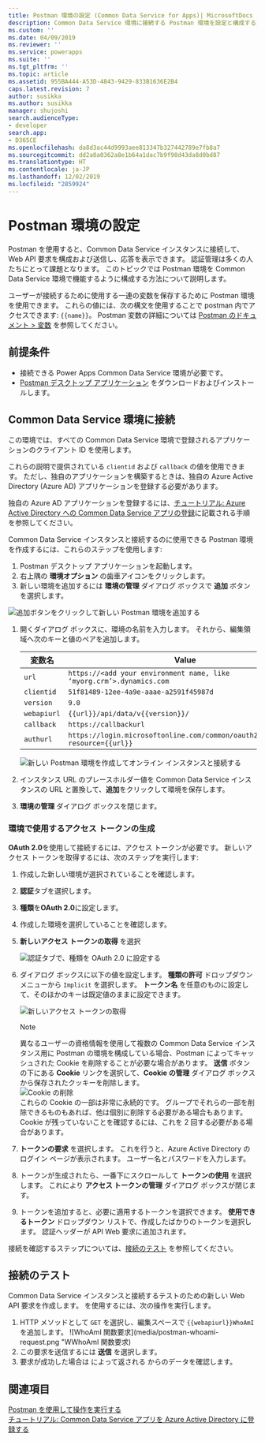 ```yaml
---
title: Postman 環境の設定 (Common Data Service for Apps)| MicrosoftDocs
description: Common Data Service 環境に接続する Postman 環境を設定と構成する方法を説明します。
ms.custom: ''
ms.date: 04/09/2019
ms.reviewer: ''
ms.service: powerapps
ms.suite: ''
ms.tgt_pltfrm: ''
ms.topic: article
ms.assetid: 955BA444-A53D-4843-9429-833B1636E2B4
caps.latest.revision: 7
author: susikka
ms.author: susikka
manager: shujoshi
search.audienceType:
- developer
search.app:
- D365CE
ms.openlocfilehash: da8d3ac44d9993aee813347b327442789e7fb8a7
ms.sourcegitcommit: dd2a8a0362a8e1b64a1dac7b9f98d43da8d0bd87
ms.translationtype: HT
ms.contentlocale: ja-JP
ms.lasthandoff: 12/02/2019
ms.locfileid: "2859924"
---
```

# <a name="set-up-a-postman-environment"></a>Postman 環境の設定

Postman を使用すると、Common Data Service インスタンスに接続して、Web API 要求を構成および送信し、応答を表示できます。 認証管理は多くの人たちにとって課題となります。 このトピックでは Postman 環境を Common Data Service 環境で機能するように構成する方法について説明します。

ユーザーが接続するために使用する一連の変数を保存するために Postman 環境を使用できます。 これらの値には、次の構文を使用することで postman 内でアクセスできます: `{{name}}`。 Postman 変数の詳細については [Postman のドキュメント > 変数](https://www.getpostman.com/docs/v6/postman/environments_and_globals/variables) を参照してください。

## <a name="prerequisites"></a>前提条件

* 接続できる Power Apps Common Data Service 環境が必要です。 
* [Postman デスクトップ アプリケーション](https://www.getpostman.com/apps) をダウンロードおよびインストールします。

<a name="bkmk_connectcds"></a> 

## <a name="connect-with-your-common-data-service-environment"></a>Common Data Service 環境に接続

この環境では、すべての Common Data Service 環境で登録されるアプリケーションのクライアント ID を使用します。 
 
これらの説明で提供されている `clientid` および `callback` の値を使用できます。  ただし、独自のアプリケーションを構築するときは、独自の Azure Active Directory (Azure AD) アプリケーションを登録する必要があります。
 
独自の Azure AD アプリケーションを登録するには、[チュートリアル: Azure Active Directory への Common Data Service アプリの登録](../walkthrough-register-app-azure-active-directory.md)に記載される手順を参照してください。

Common Data Service インスタンスと接続するのに使用できる Postman 環境を作成するには、これらのステップを使用します:

1. Postman デスクトップ アプリケーションを起動します。
1. 右上隅の **環境オプション** の歯車アイコンをクリックします。 
1. 新しい環境を追加するには **環境の管理** ダイアログ ボックスで **追加** ボタンを選択します。
  
  ![追加ボタンをクリックして新しい Postman 環境を追加する](media/postman-manage-env.png "追加ボタンをクリックして新しい Postman 環境を追加する")<br>
  
1. 開くダイアログ ボックスに、環境の名前を入力します。 それから、編集領域へ次のキーと値のペアを追加します。<br>

    | 変数名 | Value |
    |----|---|
    |`url`|`https://<add your environment name, like ‘myorg.crm’>.dynamics.com`|
    |`clientid`|`51f81489-12ee-4a9e-aaae-a2591f45987d`|
    |`version`|`9.0`|
    |`webapiurl`|`{{url}}/api/data/v{{version}}/`|
    |`callback`|`https://callbackurl`|
    |`authurl`|`https://login.microsoftonline.com/common/oauth2/authorize?resource={{url}}`|

    ![新しい Postman 環境を作成してオンライン インスタンスと接続する](media/postman-add-online-env.png "新しい Postman 環境を作成してオンライン インスタンスと接続する")<br>
1. インスタンス URL のプレースホルダー値を Common Data Service インスタンスの URL と置換して、**追加**をクリックして環境を保存します。

1. **環境の管理** ダイアログ ボックスを閉じます。  

### <a name="generate-an-access-token-to-use-with-your-environment"></a>環境で使用するアクセス トークンの生成

**OAuth 2.0**を使用して接続するには、アクセス トークンが必要です。 新しいアクセス トークンを取得するには、次のステップを実行します:

1. 作成した新しい環境が選択されていることを確認します。
1. **認証**タブを選択します。
1. **種類**を**OAuth 2.0**に設定します。
1. 作成した環境を選択していることを確認します。
1. **新しいアクセス トークンの取得** を選択

    ![認証タブで、種類を OAuth 2.0 に設定する](media/postman-set-type.png)<br>
1. ダイアログ ボックスに以下の値を設定します。 **種類の許可** ドロップダウン メニューから `Implicit` を選択します。 **トークン名** を任意のものに設定して、そのほかのキーは既定値のままに設定できます。<br>

    ![新しいアクセス トークンの取得](media/postman-access-token.png "新しいアクセス トークンの取得")<br>

    > [!NOTE]
    > 異なるユーザーの資格情報を使用して複数の Common Data Service インスタンス用に Postman の環境を構成している場合、Postman によってキャッシュされた Cookie を削除することが必要な場合があります。 **送信** ボタンの下にある **Cookie** リンクを選択して、**Cookie の管理** ダイアログ ボックスから保存されたクッキーを削除します。<br>![Cookie の削除](media/postman-cookies.png "Cookie の削除")<br>
    > これらの Cookie の一部は非常に永続的です。 グループでそれらの一部を削除できるものもあれば、他は個別に削除する必要がある場合もあります。   Cookie が残っていないことを確認するには、これを 2 回する必要がある場合があります。

1. **トークンの要求** を選択します。 これを行うと、Azure Active Directory のログイン ページが表示されます。 ユーザー名とパスワードを入力します。
1. トークンが生成されたら、一番下にスクロールして **トークンの使用** を選択します。 これにより **アクセス トークンの管理** ダイアログ ボックスが閉じます。 
1. トークンを追加すると、必要に適用するトークンを選択できます。 **使用できるトークン** ドロップダウン リストで、作成したばかりのトークンを選択します。 認証ヘッダーが API Web 要求に追加されます。

接続を確認するステップについては、[接続のテスト](#test-your-connection) を参照してください。

## <a name="test-your-connection"></a>接続のテスト

Common Data Service インスタンスと接続するテストのための新しい Web API 要求を作成します。 <xref href="Microsoft.Dynamics.CRM.WhoAmI?text=WhoAmI function" />を使用するには、次の操作を実行します。
1. HTTP メソッドとして `GET` を選択し、編集スペースで `{{webapiurl}}WhoAmI` を追加します。
  ![WhoAmI 関数要求](media/postman-whoami-request.png "WWhoAmI 関数要求)
2. この要求を送信するには **送信** を選択します。
3. 要求が成功した場合は <xref href="Microsoft.Dynamics.CRM.WhoAmI?text=WhoAmI Function" /> によって返される <xref href="Microsoft.Dynamics.CRM.WhoAmIResponse?text=WhoAmIResponse ComplexType" /> からのデータを確認します。

## <a name="see-also"></a>関連項目

[Postman を使用して操作を実行する](use-postman-perform-operations.md)<br>
[チュートリアル: Common Data Service アプリを Azure Active Directory に登録する](../walkthrough-register-app-azure-active-directory.md)

